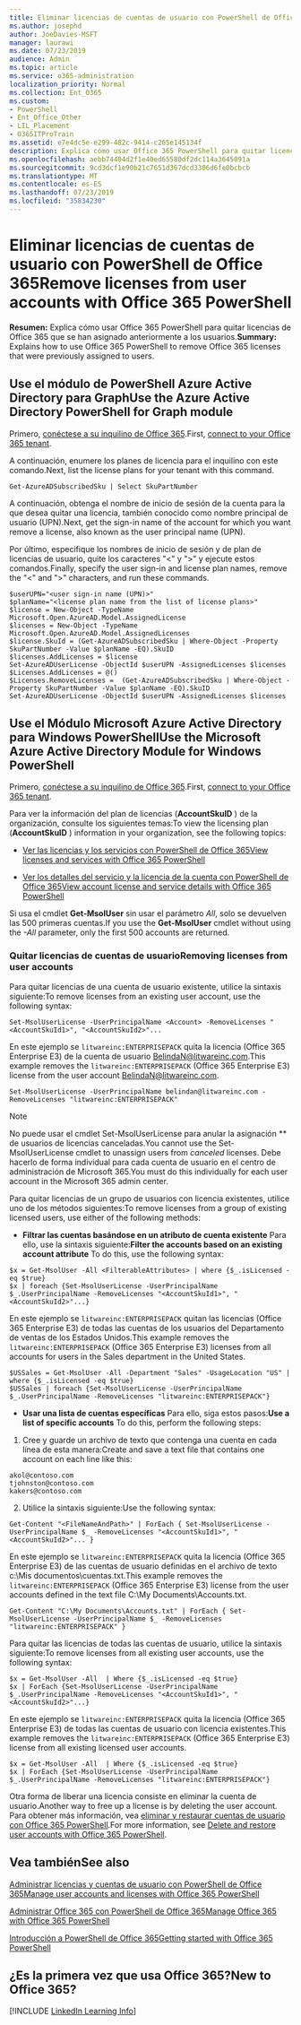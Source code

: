 ```yaml
---
title: Eliminar licencias de cuentas de usuario con PowerShell de Office 365
ms.author: josephd
author: JoeDavies-MSFT
manager: laurawi
ms.date: 07/23/2019
audience: Admin
ms.topic: article
ms.service: o365-administration
localization_priority: Normal
ms.collection: Ent_O365
ms.custom:
- PowerShell
- Ent_Office_Other
- LIL_Placement
- O365ITProTrain
ms.assetid: e7e4dc5e-e299-482c-9414-c265e145134f
description: Explica cómo usar Office 365 PowerShell para quitar licencias de Office 365 que se han asignado anteriormente a los usuarios.
ms.openlocfilehash: aebb74404d2f1e40ed65580df2dc114a3645091a
ms.sourcegitcommit: 9cd3dcf1e90b21c7651d367dcd3306d6fe0bcbcb
ms.translationtype: MT
ms.contentlocale: es-ES
ms.lasthandoff: 07/23/2019
ms.locfileid: "35834230"
---
```

# <a name="remove-licenses-from-user-accounts-with-office-365-powershell"></a><span data-ttu-id="afae5-103">Eliminar licencias de cuentas de usuario con PowerShell de Office 365</span><span class="sxs-lookup"><span data-stu-id="afae5-103">Remove licenses from user accounts with Office 365 PowerShell</span></span>

<span data-ttu-id="afae5-104">**Resumen:** Explica cómo usar Office 365 PowerShell para quitar licencias de Office 365 que se han asignado anteriormente a los usuarios.</span><span class="sxs-lookup"><span data-stu-id="afae5-104">**Summary:** Explains how to use Office 365 PowerShell to remove Office 365 licenses that were previously assigned to users.</span></span>

## <a name="use-the-azure-active-directory-powershell-for-graph-module"></a><span data-ttu-id="afae5-105">Use el módulo de PowerShell Azure Active Directory para Graph</span><span class="sxs-lookup"><span data-stu-id="afae5-105">Use the Azure Active Directory PowerShell for Graph module</span></span>

<span data-ttu-id="afae5-106">Primero, [conéctese a su inquilino de Office 365](connect-to-office-365-powershell.md#connect-with-the-azure-active-directory-powershell-for-graph-module).</span><span class="sxs-lookup"><span data-stu-id="afae5-106">First, [connect to your Office 365 tenant](connect-to-office-365-powershell.md#connect-with-the-azure-active-directory-powershell-for-graph-module).</span></span>
  

<span data-ttu-id="afae5-107">A continuación, enumere los planes de licencia para el inquilino con este comando.</span><span class="sxs-lookup"><span data-stu-id="afae5-107">Next, list the license plans for your tenant with this command.</span></span>

```
Get-AzureADSubscribedSku | Select SkuPartNumber
```

<span data-ttu-id="afae5-108">A continuación, obtenga el nombre de inicio de sesión de la cuenta para la que desea quitar una licencia, también conocido como nombre principal de usuario (UPN).</span><span class="sxs-lookup"><span data-stu-id="afae5-108">Next, get the sign-in name of the account for which you want remove a license, also known as the user principal name (UPN).</span></span>

<span data-ttu-id="afae5-109">Por último, especifique los nombres de inicio de sesión y de plan de licencias de usuario, quite los caracteres "<" y ">" y ejecute estos comandos.</span><span class="sxs-lookup"><span data-stu-id="afae5-109">Finally, specify the user sign-in and license plan names, remove the "<" and ">" characters, and run these commands.</span></span>

```
$userUPN="<user sign-in name (UPN)>"
$planName="<license plan name from the list of license plans>"
$license = New-Object -TypeName Microsoft.Open.AzureAD.Model.AssignedLicense
$licenses = New-Object -TypeName Microsoft.Open.AzureAD.Model.AssignedLicenses
$license.SkuId = (Get-AzureADSubscribedSku | Where-Object -Property SkuPartNumber -Value $planName -EQ).SkuID
$licenses.AddLicenses = $license
Set-AzureADUserLicense -ObjectId $userUPN -AssignedLicenses $licenses
$Licenses.AddLicenses = @()
$Licenses.RemoveLicenses =  (Get-AzureADSubscribedSku | Where-Object -Property SkuPartNumber -Value $planName -EQ).SkuID
Set-AzureADUserLicense -ObjectId $userUPN -AssignedLicenses $licenses
```

## <a name="use-the-microsoft-azure-active-directory-module-for-windows-powershell"></a><span data-ttu-id="afae5-110">Use el Módulo Microsoft Azure Active Directory para Windows PowerShell</span><span class="sxs-lookup"><span data-stu-id="afae5-110">Use the Microsoft Azure Active Directory Module for Windows PowerShell</span></span>

<span data-ttu-id="afae5-111">Primero, [conéctese a su inquilino de Office 365](connect-to-office-365-powershell.md#connect-with-the-microsoft-azure-active-directory-module-for-windows-powershell).</span><span class="sxs-lookup"><span data-stu-id="afae5-111">First, [connect to your Office 365 tenant](connect-to-office-365-powershell.md#connect-with-the-microsoft-azure-active-directory-module-for-windows-powershell).</span></span>

   
<span data-ttu-id="afae5-112">Para ver la información del plan de licencias (**AccountSkuID** ) de la organización, consulte los siguientes temas:</span><span class="sxs-lookup"><span data-stu-id="afae5-112">To view the licensing plan (**AccountSkuID** ) information in your organization, see the following topics:</span></span>
    
  - [<span data-ttu-id="afae5-113">Ver las licencias y los servicios con PowerShell de Office 365</span><span class="sxs-lookup"><span data-stu-id="afae5-113">View licenses and services with Office 365 PowerShell</span></span>](view-licenses-and-services-with-office-365-powershell.md)
    
  - [<span data-ttu-id="afae5-114">Ver los detalles del servicio y la licencia de la cuenta con PowerShell de Office 365</span><span class="sxs-lookup"><span data-stu-id="afae5-114">View account license and service details with Office 365 PowerShell</span></span>](view-account-license-and-service-details-with-office-365-powershell.md)
    
<span data-ttu-id="afae5-115">Si usa el cmdlet **Get-MsolUser** sin usar el parámetro _All_, solo se devuelven las 500 primeras cuentas.</span><span class="sxs-lookup"><span data-stu-id="afae5-115">If you use the **Get-MsolUser** cmdlet without using the _-All_ parameter, only the first 500 accounts are returned.</span></span>
    
### <a name="removing-licenses-from-user-accounts"></a><span data-ttu-id="afae5-116">Quitar licencias de cuentas de usuario</span><span class="sxs-lookup"><span data-stu-id="afae5-116">Removing licenses from user accounts</span></span>

<span data-ttu-id="afae5-117">Para quitar licencias de una cuenta de usuario existente, utilice la sintaxis siguiente:</span><span class="sxs-lookup"><span data-stu-id="afae5-117">To remove licenses from an existing user account, use the following syntax:</span></span>
  
```
Set-MsolUserLicense -UserPrincipalName <Account> -RemoveLicenses "<AccountSkuId1>", "<AccountSkuId2>"...
```

<span data-ttu-id="afae5-118">En este ejemplo se `litwareinc:ENTERPRISEPACK` quita la licencia (Office 365 Enterprise E3) de la cuenta de usuario BelindaN@litwareinc.com.</span><span class="sxs-lookup"><span data-stu-id="afae5-118">This example removes the `litwareinc:ENTERPRISEPACK` (Office 365 Enterprise E3) license from the user account BelindaN@litwareinc.com.</span></span>
  
```
Set-MsolUserLicense -UserPrincipalName belindan@litwareinc.com -RemoveLicenses "litwareinc:ENTERPRISEPACK"
```

>[!Note]
><span data-ttu-id="afae5-119">No puede usar el cmdlet Set-MsolUserLicense para anular la asignación \*\* de usuarios de licencias canceladas.</span><span class="sxs-lookup"><span data-stu-id="afae5-119">You cannot use the Set-MsolUserLicense cmdlet to unassign users from *canceled* licenses.</span></span> <span data-ttu-id="afae5-120">Debe hacerlo de forma individual para cada cuenta de usuario en el centro de administración de Microsoft 365.</span><span class="sxs-lookup"><span data-stu-id="afae5-120">You must do this individually for each user account in the Microsoft 365 admin center.</span></span>
>

<span data-ttu-id="afae5-121">Para quitar licencias de un grupo de usuarios con licencia existentes, utilice uno de los métodos siguientes:</span><span class="sxs-lookup"><span data-stu-id="afae5-121">To remove licenses from a group of existing licensed users, use either of the following methods:</span></span>
  
- <span data-ttu-id="afae5-122">**Filtrar las cuentas basándose en un atributo de cuenta existente** Para ello, use la sintaxis siguiente:</span><span class="sxs-lookup"><span data-stu-id="afae5-122">**Filter the accounts based on an existing account attribute** To do this, use the following syntax:</span></span>
    
```
$x = Get-MsolUser -All <FilterableAttributes> | where {$_.isLicensed -eq $true}
$x | foreach {Set-MsolUserLicense -UserPrincipalName $_.UserPrincipalName -RemoveLicenses "<AccountSkuId1>", "<AccountSkuId2>"...}
```

<span data-ttu-id="afae5-123">En este ejemplo se `litwareinc:ENTERPRISEPACK` quitan las licencias (Office 365 Enterprise E3) de todas las cuentas de los usuarios del Departamento de ventas de los Estados Unidos.</span><span class="sxs-lookup"><span data-stu-id="afae5-123">This example removes the  `litwareinc:ENTERPRISEPACK` (Office 365 Enterprise E3) licenses from all accounts for users in the Sales department in the United States.</span></span>
    
```
$USSales = Get-MsolUser -All -Department "Sales" -UsageLocation "US" | where {$_.isLicensed -eq $true}
$USSales | foreach {Set-MsolUserLicense -UserPrincipalName $_.UserPrincipalName -RemoveLicenses "litwareinc:ENTERPRISEPACK"}
```

- <span data-ttu-id="afae5-124">**Usar una lista de cuentas específicas** Para ello, siga estos pasos:</span><span class="sxs-lookup"><span data-stu-id="afae5-124">**Use a list of specific accounts** To do this, perform the following steps:</span></span>
    
1. <span data-ttu-id="afae5-125">Cree y guarde un archivo de texto que contenga una cuenta en cada línea de esta manera:</span><span class="sxs-lookup"><span data-stu-id="afae5-125">Create and save a text file that contains one account on each line like this:</span></span>
    
  ```
akol@contoso.com
tjohnston@contoso.com
kakers@contoso.com
  ```

2. <span data-ttu-id="afae5-126">Utilice la sintaxis siguiente:</span><span class="sxs-lookup"><span data-stu-id="afae5-126">Use the following syntax:</span></span>
    
  ```
  Get-Content "<FileNameAndPath>" | ForEach { Set-MsolUserLicense -UserPrincipalName $_ -RemoveLicenses "<AccountSkuId1>", "<AccountSkuId2>"... }
  ```

<span data-ttu-id="afae5-127">En este ejemplo se `litwareinc:ENTERPRISEPACK` quita la licencia (Office 365 Enterprise E3) de las cuentas de usuario definidas en el archivo de texto c:\Mis documentos\cuentas.txt.</span><span class="sxs-lookup"><span data-stu-id="afae5-127">This example removes the  `litwareinc:ENTERPRISEPACK` (Office 365 Enterprise E3) license from the user accounts defined in the text file C:\My Documents\Accounts.txt.</span></span>
    
  ```
  Get-Content "C:\My Documents\Accounts.txt" | ForEach { Set-MsolUserLicense -UserPrincipalName $_ -RemoveLicenses "litwareinc:ENTERPRISEPACK" }
  ```

<span data-ttu-id="afae5-128">Para quitar las licencias de todas las cuentas de usuario, utilice la sintaxis siguiente:</span><span class="sxs-lookup"><span data-stu-id="afae5-128">To remove licenses from all existing user accounts, use the following syntax:</span></span>
  
```
$x = Get-MsolUser -All  | Where {$_.isLicensed -eq $true}
$x | ForEach {Set-MsolUserLicense -UserPrincipalName $_.UserPrincipalName -RemoveLicenses "<AccountSkuId1>", "<AccountSkuId2>"...}
```

<span data-ttu-id="afae5-129">En este ejemplo se `litwareinc:ENTERPRISEPACK` quita la licencia (Office 365 Enterprise E3) de todas las cuentas de usuario con licencia existentes.</span><span class="sxs-lookup"><span data-stu-id="afae5-129">This example removes the  `litwareinc:ENTERPRISEPACK` (Office 365 Enterprise E3) license from all existing licensed user accounts.</span></span>
  
```
$x = Get-MsolUser -All  | Where {$_.isLicensed -eq $true}
$x | ForEach {Set-MsolUserLicense -UserPrincipalName $_.UserPrincipalName -RemoveLicenses "litwareinc:ENTERPRISEPACK"}
```

<span data-ttu-id="afae5-130">Otra forma de liberar una licencia consiste en eliminar la cuenta de usuario.</span><span class="sxs-lookup"><span data-stu-id="afae5-130">Another way to free up a license is by deleting the user account.</span></span> <span data-ttu-id="afae5-131">Para obtener más información, vea [eliminar y restaurar cuentas de usuario con Office 365 PowerShell](delete-and-restore-user-accounts-with-office-365-powershell.md).</span><span class="sxs-lookup"><span data-stu-id="afae5-131">For more information, see [Delete and restore user accounts with Office 365 PowerShell](delete-and-restore-user-accounts-with-office-365-powershell.md).</span></span>
  
## <a name="see-also"></a><span data-ttu-id="afae5-132">Vea también</span><span class="sxs-lookup"><span data-stu-id="afae5-132">See also</span></span>

[<span data-ttu-id="afae5-133">Administrar licencias y cuentas de usuario con PowerShell de Office 365</span><span class="sxs-lookup"><span data-stu-id="afae5-133">Manage user accounts and licenses with Office 365 PowerShell</span></span>](manage-user-accounts-and-licenses-with-office-365-powershell.md)
  
[<span data-ttu-id="afae5-134">Administrar Office 365 con PowerShell de Office 365</span><span class="sxs-lookup"><span data-stu-id="afae5-134">Manage Office 365 with Office 365 PowerShell</span></span>](manage-office-365-with-office-365-powershell.md)
  
[<span data-ttu-id="afae5-135">Introducción a PowerShell de Office 365</span><span class="sxs-lookup"><span data-stu-id="afae5-135">Getting started with Office 365 PowerShell</span></span>](getting-started-with-office-365-powershell.md)

    
## <a name="new-to-office-365"></a><span data-ttu-id="afae5-136">¿Es la primera vez que usa Office 365?</span><span class="sxs-lookup"><span data-stu-id="afae5-136">New to Office 365?</span></span>

[!INCLUDE [LinkedIn Learning Info](../common/office/linkedin-learning-info.md)]
   

